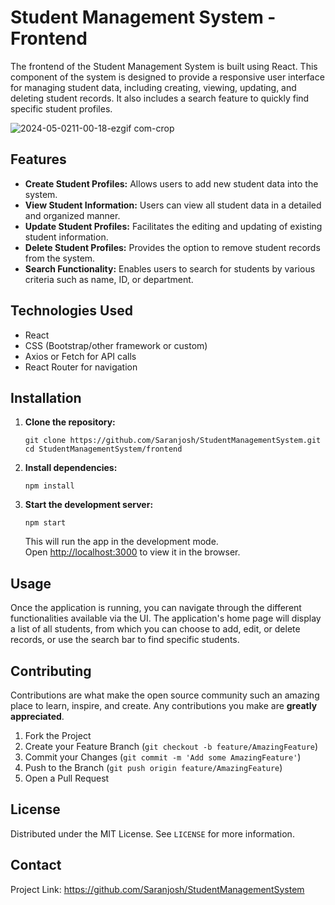 
<body>
    <h1>Student Management System - Frontend</h1>
    <p>The frontend of the Student Management System is built using React. This component of the system is designed to provide a responsive user interface for managing student data, including creating, viewing, updating, and deleting student records. It also includes a search feature to quickly find specific student profiles.</p>
  
    
    
 ![2024-05-0211-00-18-ezgif com-crop](https://github.com/Saranjosh/StudentManagementSystem/assets/84576650/d711b094-a0c6-402f-acc9-ac260c3a8542)



  <h2>Features</h2>
    <ul>
        <li><strong>Create Student Profiles:</strong> Allows users to add new student data into the system.</li>
        <li><strong>View Student Information:</strong> Users can view all student data in a detailed and organized manner.</li>
        <li><strong>Update Student Profiles:</strong> Facilitates the editing and updating of existing student information.</li>
        <li><strong>Delete Student Profiles:</strong> Provides the option to remove student records from the system.</li>
        <li><strong>Search Functionality:</strong> Enables users to search for students by various criteria such as name, ID, or department.</li>
    </ul>

  <h2>Technologies Used</h2>
    <ul>
        <li>React</li>
        <li>CSS (Bootstrap/other framework or custom)</li>
        <li>Axios or Fetch for API calls</li>
        <li>React Router for navigation</li>
    </ul>

  <h2>Installation</h2>
    <ol>
        <li><strong>Clone the repository:</strong>
            <pre><code>git clone https://github.com/Saranjosh/StudentManagementSystem.git
cd StudentManagementSystem/frontend</code></pre>
        </li>
        <li><strong>Install dependencies:</strong>
            <pre><code>npm install</code></pre>
        </li>
        <li><strong>Start the development server:</strong>
            <pre><code>npm start</code></pre>
            <p>This will run the app in the development mode.<br>
            Open <a href="http://localhost:3000">http://localhost:3000</a> to view it in the browser.</p>
        </li>
    </ol>

  <h2>Usage</h2>
    <p>Once the application is running, you can navigate through the different functionalities available via the UI. The application's home page will display a list of all students, from which you can choose to add, edit, or delete records, or use the search bar to find specific students.</p>

  <h2>Contributing</h2>
    <p>Contributions are what make the open source community such an amazing place to learn, inspire, and create. Any contributions you make are <strong>greatly appreciated</strong>.</p>
    <ol>
        <li>Fork the Project</li>
        <li>Create your Feature Branch (<code>git checkout -b feature/AmazingFeature</code>)</li>
        <li>Commit your Changes (<code>git commit -m 'Add some AmazingFeature'</code>)</li>
        <li>Push to the Branch (<code>git push origin feature/AmazingFeature</code>)</li>
        <li>Open a Pull Request</li>
    </ol>

  <h2>License</h2>
    <p>Distributed under the MIT License. See <code>LICENSE</code> for more information.</p>

  <h2>Contact</h2>
    <p>Project Link: <a href="https://github.com/Saranjosh/StudentManagementSystem">https://github.com/Saranjosh/StudentManagementSystem</a></p>
</body>

